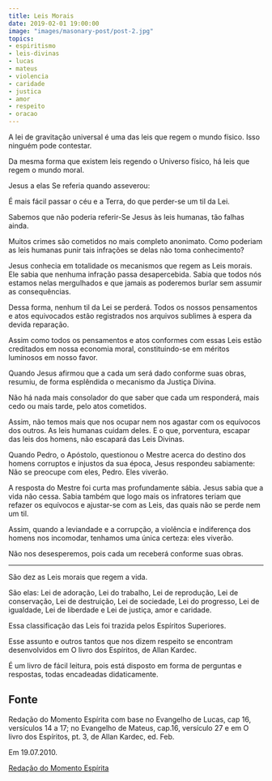 ```yaml
---
title: Leis Morais
date: 2019-02-01 19:00:00
image: "images/masonary-post/post-2.jpg"
topics: 
- espiritismo
- leis-divinas
- lucas
- mateus
- violencia
- caridade
- justica
- amor
- respeito
- oracao
---
```


A lei de gravitação universal é uma das leis que regem o mundo físico. Isso
ninguém pode contestar.

Da mesma forma que existem leis regendo o Universo físico, há leis que regem o
mundo moral.

Jesus a elas Se referia quando asseverou:

É mais fácil passar o céu e a Terra, do que perder-se um til da Lei.

Sabemos que não poderia referir-Se Jesus às leis humanas, tão falhas ainda.

Muitos crimes são cometidos no mais completo anonimato. Como poderiam as leis
humanas punir tais infrações se delas não toma conhecimento?

Jesus conhecia em totalidade os mecanismos que regem as Leis morais. Ele sabia
que nenhuma infração passa desapercebida. Sabia que todos nós estamos nelas
mergulhados e que jamais as poderemos burlar sem assumir as consequências.

Dessa forma, nenhum til da Lei se perderá. Todos os nossos pensamentos e atos
equivocados estão registrados nos arquivos sublimes à espera da devida
reparação.

Assim como todos os pensamentos e atos conformes com essas Leis estão creditados
em nossa economia moral, constituindo-se em méritos luminosos em nosso favor.

Quando Jesus afirmou que a cada um será dado conforme suas obras, resumiu, de
forma esplêndida o mecanismo da Justiça Divina.

Não há nada mais consolador do que saber que cada um responderá, mais cedo ou
mais tarde, pelo atos cometidos.

Assim, não temos mais que nos ocupar nem nos agastar com os equívocos dos
outros. As leis humanas cuidam deles. E o que, porventura, escapar das leis dos
homens, não escapará das Leis Divinas.

Quando Pedro, o Apóstolo, questionou o Mestre acerca do destino dos homens
corruptos e injustos da sua época, Jesus respondeu sabiamente: Não se preocupe
com eles, Pedro. Eles viverão.

A resposta do Mestre foi curta mas profundamente sábia. Jesus sabia que a vida
não cessa. Sabia também que logo mais os infratores teriam que refazer os
equívocos e ajustar-se com as Leis, das quais não se perde nem um til.

Assim, quando a leviandade e a corrupção, a violência e indiferença dos homens
nos incomodar, tenhamos uma única certeza: eles viverão.

Não nos desesperemos, pois cada um receberá conforme suas obras.

*   *   *

São dez as Leis morais que regem a vida.

São elas: Lei de adoração, Lei do trabalho, Lei de reprodução, Lei de
conservação, Lei de destruição, Lei de sociedade, Lei do progresso, Lei de
igualdade, Lei de liberdade e Lei de justiça, amor e caridade.

Essa classificação das Leis foi trazida pelos Espíritos Superiores.

Esse assunto e outros tantos que nos dizem respeito se encontram desenvolvidos
em O livro dos Espíritos, de Allan Kardec.

É um livro de fácil leitura, pois está disposto em forma de perguntas e
respostas, todas encadeadas didaticamente.

## Fonte
Redação do Momento Espírita com base no
Evangelho de Lucas, cap 16, versículos 14 a 17;
no Evangelho de  Mateus, cap.16, versículo 27
e em O livro dos Espíritos, pt. 3, de
Allan Kardec, ed. Feb.

Em 19.07.2010.

[Redação do Momento Espírita](http://www.momento.com.br/pt/ler_texto.php?id=349)

